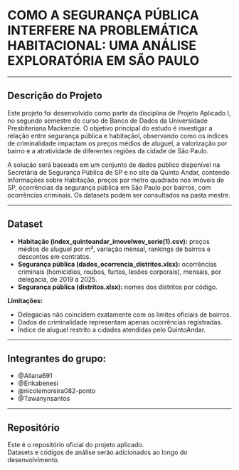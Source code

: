 # COMO A SEGURANÇA PÚBLICA INTERFERE NA PROBLEMÁTICA HABITACIONAL: UMA ANÁLISE EXPLORATÓRIA EM SÃO PAULO
---
## Descrição do Projeto
Este projeto foi desenvolvido como parte da disciplina de Projeto Aplicado I, no segundo semestre do curso de Banco de Dados da Universidade Presbiteriana Mackenzie. O objetivo principal do estudo é investigar a relação entre segurança pública e habitaçãol, observando como os índices de criminalidade impactam os preços médios de aluguel, a valorização por bairro e a atratividade de diferentes regiões da cidade de São Paulo.

A solução será baseada em um conjunto de dados público disponível na Secretária de Segurança Pública de SP e no site da Quinto Andar, contendo informações sobre Habitação, preços por metro quadrado nos imóveis de SP, ocorrências da segurança pública em São Paulo por bairros, com ocorrências criminais. Os datasets podem ser consultados na pasta mestre. 


---

## Dataset
- **Habitação (index_quintoandar_imovelwev_serie(1).csv):** preços médios de aluguel por m², variação mensal, rankings de bairros e descontos em contratos.  
- **Segurança pública (dados_ocorrencia_distritos.xlsx):** ocorrências criminais (homicídios, roubos, furtos, lesões corporais), mensais, por delegacia, de 2019 a 2025.
- **Segurança pública (distritos.xlsx):** nomes dos distritos por código.

**Limitações:**  
- Delegacias não coincidem exatamente com os limites oficiais de bairros.  
- Dados de criminalidade representam apenas ocorrências registradas.  
- Índice de aluguel restrito a cidades atendidas pelo QuintoAndar.  

---

## Integrantes do grupo:
- @Allana691
- @Erikabenesi
- @nicolemoreira082-ponto
- @Tawanynsantos

---

## Repositório  
Este é o repositório oficial do projeto aplicado.  
Datasets e códigos de análise serão adicionados ao longo do desenvolvimento.  

